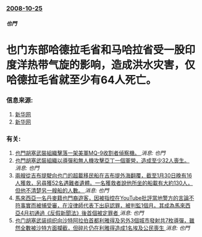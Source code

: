 ### [2008-10-25](/news/2008/10/25/index.md)

##### 也門
#  也门东部哈德拉毛省和马哈拉省受一股印度洋热带气旋的影响，造成洪水灾害，仅哈德拉毛省就至少有64人死亡。 




### 信息来源:

1. [新华网](http://news.xinhuanet.com/newscenter/2008-10/27/content_10256965.htm)
2. [新华网](http://news.xinhuanet.com/world/2008-10/26/content_10252293.htm)

### 有关:

1. [也門胡塞武裝組織擊落一架美軍MQ-9收割者偵察機。 ](/news/2019/08/20/也門胡塞武裝組織擊落一架美軍MQ-9收割者偵察機.md) _消息: 也門_
2. [也門胡塞武裝組織以導彈和無人機攻擊亞丁一個軍營，造成至少32人喪生。 ](/news/2019/08/1/也門胡塞武裝組織以導彈和無人機攻擊亞丁一個軍營-造成至少32人喪生.md) _消息: 也門_
3. [兩艘從吉布提駛向也门的超載移民船在吉布提外海翻覆，截至1月30日晚有16人獲救，另尋獲52名遇難者遺體。一名獲救者說他所坐的船載有大約130人，但他不清楚另一艘船的人數。 ](/news/2019/01/29/兩艘從吉布提駛向也门的超載移民船在吉布提外海翻覆-截至1月30日晚有16人獲救-另尋獲52名遇難者遺體-一名獲救者說他所.md) _消息: 也門_
4. [馬來西亞一名丹麥籍也門裔遊客，因被指控在YouTube批評當地警方的言論不符事實而被捕受審，在沒律師代表下出庭認罪，被判監1個月。其成為馬來西亞4月初通過《反假新聞法》後首個被定罪者 ](/news/2018/04/30/馬來西亞一名丹麥籍也門裔遊客-因被指控在YouTube批評當地警方的言論不符事實而被捕受審-在沒律師代表下出庭認罪-被判.md) _消息: 也門_
5. [也门胡塞武装组织向沙特阿拉伯首都利雅得及另外3個城市發射共7枚導彈，雖然全數被沙特方面攔截，但碎片仍在利雅得造成1名埃及公民喪生 ](/news/2018/03/25/也门胡塞武装组织向沙特阿拉伯首都利雅得及另外3個城市發射共7枚導彈-雖然全數被沙特方面攔截-但碎片仍在利雅得造成1名埃及.md) _消息: 也門_
